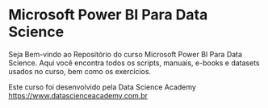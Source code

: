 # Microsoft Power BI Para Data Science

Seja Bem-vindo ao Repositório do curso Microsoft Power BI Para Data Science. Aqui você encontra todos os scripts, manuais, e-books e datasets usados no curso, bem como os exercícios.

Este curso foi desenvolvido pela Data Science Academy
https://www.datascienceacademy.com.br

